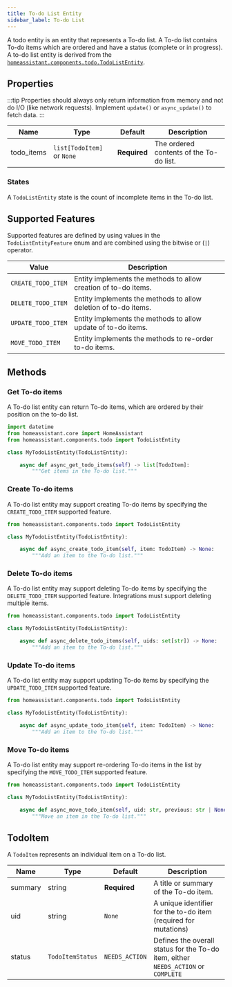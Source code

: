 ```yaml
---
title: To-do List Entity
sidebar_label: To-do List
---
```


A todo entity is an entity that represents a To-do list. A To-do list contains
To-do items which are ordered and have a status (complete or in progress). A to-do list entity is derived from the [`homeassistant.components.todo.TodoListEntity`](https://github.com/home-assistant/core/blob/dev/homeassistant/components/todo/__init__.py).

## Properties

:::tip
Properties should always only return information from memory and not do I/O (like network requests). Implement `update()` or `async_update()` to fetch data.
:::

| Name  | Type          | Default               | Description                                             |
| ----- | ------------- | --------------------- | ------------------------------------------------------- |
| todo_items | <code>list[TodoItem]</code> or <code>None</code> | **Required** | The ordered contents of the To-do list. |

### States

A `TodoListEntity` state is the count of incomplete items in the To-do list.

## Supported Features

Supported features are defined by using values in the `TodoListEntityFeature` enum
and are combined using the bitwise or (`|`) operator.

| Value               | Description                                                        |
| ------------------- | ------------------------------------------------------------------ |
| `CREATE_TODO_ITEM`      | Entity implements the methods to allow creation of to-do items.  |
| `DELETE_TODO_ITEM`      | Entity implements the methods to allow deletion of to-do items.  |
| `UPDATE_TODO_ITEM`      | Entity implements the methods to allow update of to-do items.  |
| `MOVE_TODO_ITEM`        | Entity implements the methods to re-order to-do items.  |

## Methods

### Get To-do items

A To-do list entity can return To-do items, which are ordered by their position
on the to-do list.

```python
import datetime
from homeassistant.core import HomeAssistant
from homeassistant.components.todo import TodoListEntity

class MyTodoListEntity(TodoListEntity):

    async def async_get_todo_items(self) -> list[TodoItem]:
        """Get items in the To-do list."""
```

### Create To-do items

A To-do list entity may support creating To-do items by specifying the `CREATE_TODO_ITEM` supported feature.

```python
from homeassistant.components.todo import TodoListEntity

class MyTodoListEntity(TodoListEntity):

    async def async_create_todo_item(self, item: TodoItem) -> None:
        """Add an item to the To-do list."""
```

### Delete To-do items

A To-do list entity may support deleting To-do items by specifying the `DELETE_TODO_ITEM` supported feature. Integrations must support deleting
multiple items.

```python
from homeassistant.components.todo import TodoListEntity

class MyTodoListEntity(TodoListEntity):

    async def async_delete_todo_items(self, uids: set[str]) -> None:
        """Add an item to the To-do list."""
```

### Update To-do items

A To-do list entity may support updating To-do items by specifying the `UPDATE_TODO_ITEM` supported feature. 

```python
from homeassistant.components.todo import TodoListEntity

class MyTodoListEntity(TodoListEntity):

    async def async_update_todo_item(self, item: TodoItem) -> None:
        """Add an item to the To-do list."""
```

### Move To-do items

A To-do list entity may support re-ordering To-do items in the list by specifying the `MOVE_TODO_ITEM` supported feature. 

```python
from homeassistant.components.todo import TodoListEntity

class MyTodoListEntity(TodoListEntity):

    async def async_move_todo_item(self, uid: str, previous: str | None) -> None:
        """Move an item in the To-do list."""
```

## TodoItem

A `TodoItem` represents an individual item on a To-do list.

| Name        | Type             | Default      | Description                                                                                                                                     |
| ----------- | ---------------- | ------------ | ----------------------------------------------------------------------------------------------------------------------------------------------- |
| summary     | string           | **Required** | A title or summary of the To-do item.
| uid | string | `None` | A unique identifier for the to-do item (required for mutations)
| status | `TodoItemStatus` | `NEEDS_ACTION` | Defines the overall status for the To-do item, either `NEEDS_ACTION` or `COMPLETE`

